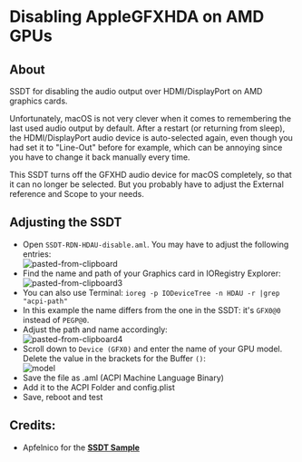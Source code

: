 # Disabling AppleGFXHDA on AMD GPUs

## About
SSDT for disabling the audio output over HDMI/DisplayPort on AMD graphics cards.

Unfortunately, macOS is not very clever when it comes to remembering the last used audio output by default. After a restart (or returning from sleep), the HDMI/DisplayPort audio device is auto-selected again, even though you had set it to "Line-Out" before for example, which can be annoying since you have to change it back manually every time.

This SSDT turns off the GFXHD audio device for macOS completely, so that it can no longer be selected. But you probably have to adjust the External reference and Scope to your needs.

## Adjusting the SSDT
- Open `SSDT-RDN-HDAU-disable.aml`. You may have to adjust the following entries:</br>
	![pasted-from-clipboard](https://user-images.githubusercontent.com/76865553/139533192-c23d384b-89b6-428e-a73d-f889df903930.png)
- Find the name and path of your Graphics card in IORegistry Explorer:</br>
	![pasted-from-clipboard3](https://user-images.githubusercontent.com/76865553/139533202-9f11d658-07c0-4ab1-8e52-531475ca9f9c.png)
- You can also use Terminal: `ioreg -p IODeviceTree -n HDAU -r |grep "acpi-path"`
- In this example the name differs from the one in the SSDT: it's `GFX0@0` instead of `PEGP@0`.
- Adjust the path and name accordingly:</br>
	![pasted-from-clipboard4](https://user-images.githubusercontent.com/76865553/139533216-157b1461-94e8-4957-b5a6-551d54719f7a.png)
- Scroll down to `Device (GFX0)` and enter the name of your GPU model. Delete the value in the brackets for the Buffer `()`:</br>
	![model](https://user-images.githubusercontent.com/76865553/139533226-0ae045b0-695d-4394-9ebb-946578985a16.png)
- Save the file as .aml (ACPI Machine Language Binary)
- Add it to the ACPI Folder and config.plist
- Save, reboot and test

## Credits:
- Apfelnico for the [**SSDT Sample**](https://www.hackintosh-forum.de/forum/thread/55014-hdmi-audio-mittels-ssdt-entfernen-radeon-vii/?postID=721986#post721986)
